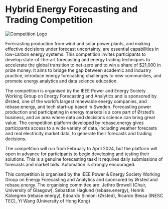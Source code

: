 # Hybrid Energy Forecasting and Trading Competition

![Competition Logo]([link_to_logo_image](https://ieee-dataport.org/sites/default/files/styles/large/public/DataPort%2043_0.png?itok=_0g_F41e))

Forecasting production from wind and solar power plants, and making effective decisions under forecast uncertainty, are essential capabilities in low-carbon energy systems. This competition invites participants to develop state-of-the-art forecasting and energy trading techniques to accelerate the global transition to net-zero and to win a share of $21,000 in prize money. It aims to bridge the gap between academic and industry practice, introduce energy forecasting challenges to new communities, and promote energy analytics and data science education.

The competition is organised by the IEEE Power and Energy Society Working Group on Energy Forecasting and Analytics and is sponsored by Ørsted, one of the world’s largest renewable energy companies, and rebase.energy, and tech start-up based in Sweden. Forecasting power production and participating in energy markets is a core part of Ørsted’s business, and an area where data and decisions science can bring great value. The competition platform developed by rebase.energy gives participants access to a wide variety of data, including weather forecasts and real electricity market data, to generate their forecasts and trading decisions.

The competition will run from February to April 2024, but the platform will open in advance for participants to begin developing and testing their solutions. This is a genuine forecasting task! It requires daily submissions of forecasts and market bids. Automation is strongly encouraged.

This competition is organised by the IEEE Power & Energy Society Working Group on Energy Forecasting and Analytics and sponsored by Ørsted and rebase.energy. The organising committee are: Jethro Browell (Chair, University of Glasgow), Sebastian Haglund (rebase.energy), Henrik Kälvegren (rebase.energy), Edoardo Simioni (Ørsted), Ricardo Bessa (INESC TEC), Yi Wang (University of Hong Kong)